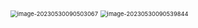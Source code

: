 <img src="https://cvp.oss-cn-shanghai.aliyuncs.com/picgo/202305300905232.png" alt="image-20230530090503067" style="zoom: 67%;" />

<img src="https://cvp.oss-cn-shanghai.aliyuncs.com/picgo/202305300905905.png" alt="image-20230530090539844" style="zoom:67%;" />